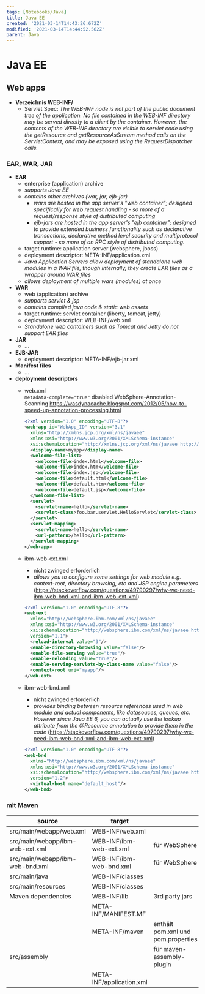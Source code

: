 ```yaml
---
tags: [Notebooks/Java]
title: Java EE
created: '2021-03-14T14:43:26.672Z'
modified: '2021-03-14T14:44:52.562Z'
parent: Java
---
```


# Java EE


## Web apps
- **Verzeichnis WEB-INF/**
  - Servlet Spec: *The WEB-INF node is not part of the public document tree of the application. No file contained in the WEB-INF directory may be served directly to a client by the container. However, the contents of the WEB-INF directory are visible to servlet code using the getResource and getResourceAsStream method calls on the ServletContext, and may be exposed using the RequestDispatcher calls.*

### EAR, WAR, JAR
- **EAR**
  - enterprise (application) archive
  - *supports Java EE*
  - *contains other archives (war, jar, ejb-jar)*
    - *wars are hosted in the app server's "web container"; designed specifically for web request handling - so more of a request/response style of distributed computing*
    - *ejb-jars are hosted in the app server's "ejb container"; designed to provide extended business functionality such as declarative transactions, declarative method level security and multiprotocol support - so more of an RPC style of distributed computing.*
  - target runtime: application server (websphere, jboss)
  - deployment descriptor: META-INF/application.xml
  - *Java Application Servers allow deployment of standalone web modules in a WAR file, though internally, they create EAR files as a wrapper around WAR files*
  - *allows deployment of multiple wars (modules) at once*
- **WAR**
  - web (application) archive
  - *supports servlet & jsp*
  - *contains compiled java code & static web assets*
  - target runtime: servlet container (liberty, tomcat, jetty)
  - deployment descriptor: WEB-INF/web.xml
  - *Standalone web containers such as Tomcat and Jetty do not support EAR files*
- **JAR**
  - ...
- **EJB-JAR**
  - deployment descriptor: META-INF/ejb-jar.xml
- **Manifest files**
  - ...
- **deployment descriptors**
  - web.xml
    <br/>`metadata-complete="true"` disabled WebSphere-Annotation-Scanning
        https://wasdynacache.blogspot.com/2012/05/how-to-speed-up-annotation-processing.html

    ```xml
    <?xml version="1.0" encoding="UTF-8"?>
    <web-app id="WebApp_ID" version="3.1"
      xmlns="http://xmlns.jcp.org/xml/ns/javaee"
      xmlns:xsi="http://www.w3.org/2001/XMLSchema-instance"
      xsi:schemaLocation="http://xmlns.jcp.org/xml/ns/javaee http://xmlns.jcp.org/xml/ns/javaee/web-app_3_1.xsd" metadata-complete="<boolean>">
      <display-name>myapp</display-name>
      <welcome-file-list>
        <welcome-file>index.html</welcome-file>
        <welcome-file>index.htm</welcome-file>
        <welcome-file>index.jsp</welcome-file>
        <welcome-file>default.html</welcome-file>
        <welcome-file>default.htm</welcome-file>
        <welcome-file>default.jsp</welcome-file>
      </welcome-file-list>
      <servlet>
        <servlet-name>hello</servlet-name>
        <servlet-class>foo.bar.servlet.HelloServlet</servlet-class>
      </servlet>
      <servlet-mapping>
        <servlet-name>hello</servlet-name>
        <url-pattern>/hello</url-pattern>
      </servlet-mapping>
    </web-app>
    ```

  - ibm-web-ext.xml
    - nicht zwinged erforderlich
    - *allows you to configure some settings for web module e.g. context-root, directory browsing, etc and JSP engine parameters* (https://stackoverflow.com/questions/49790297/why-we-need-ibm-web-bnd-xml-and-ibm-web-ext-xml)
    
    ```xml
    <?xml version="1.0" encoding="UTF-8"?>
    <web-ext
      xmlns="http://websphere.ibm.com/xml/ns/javaee"
      xmlns:xsi="http://www.w3.org/2001/XMLSchema-instance"
      xsi:schemaLocation="http://websphere.ibm.com/xml/ns/javaee http://websphere.ibm.com/xml/ns/javaee/ibm-web-ext_1_1.xsd"
      version="1.1">
      <reload-interval value="3"/>
      <enable-directory-browsing value="false"/>
      <enable-file-serving value="true"/>
      <enable-reloading value="true"/>
      <enable-serving-servlets-by-class-name value="false"/>
      <context-root uri="myapp"/>
    </web-ext>
    ```

  - ibm-web-bnd.xml
    - nicht zwinged erforderlich
    - *provides binding between resource references used in web module and actual components, like datasouces, queues, etc. However since Java EE 6, you can actually use the lookup attribute from the @Resource annotation to provide them in the code* (https://stackoverflow.com/questions/49790297/why-we-need-ibm-web-bnd-xml-and-ibm-web-ext-xml)
    
    ```xml
    <?xml version="1.0" encoding="UTF-8"?>
    <web-bnd 
      xmlns="http://websphere.ibm.com/xml/ns/javaee"
      xmlns:xsi="http://www.w3.org/2001/XMLSchema-instance"
      xsi:schemaLocation="http://websphere.ibm.com/xml/ns/javaee http://websphere.ibm.com/xml/ns/javaee/ibm-web-bnd_1_2.xsd"
      version="1.2">
      <virtual-host name="default_host"/>
    </web-bnd>
    ```

### mit Maven
<table>
  <thead>
    <tr>
      <th>source</th>
      <th>target</th>
      <th></th>
    </tr>
  </thead>
  <tbody>
    <tr>
      <td>src/main/webapp/web.xml</td>
      <td>WEB-INF/web.xml</td>
    </tr>
    <tr>
      <td>src/main/webapp/ibm-web-ext.xml</td>
      <td>WEB-INF/ibm-web-ext.xml</td>
      <td>für WebSphere</td>
    </tr>
    <tr>
      <td>src/main/webapp/ibm-web-bnd.xml</td>
      <td>WEB-INF/ibm-web-bnd.xml</td>
      <td>für WebSphere</td>
    </tr>
    <tr>
      <td>src/main/java</td>
      <td>WEB-INF/classes
    </tr>
    <tr>
      <td>src/main/resources</td>
      <td>WEB-INF/classes
    </tr>
    <tr>
      <td>Maven dependencies</td>
      <td>WEB-INF/lib</td>
      <td>3rd party jars</td>
    </tr>
    <tr>
      <td></td>
      <td>META-INF/MANIFEST.MF</td>
    </tr>
    <tr>
      <td></td>
      <td>META-INF/maven</td>
      <td>enthält pom.xml und pom.properties</td>
    </tr>
    <tr>
      <td>src/assembly</td>
      <td></td>
      <td>für maven-assembly-plugin</td>
    </tr>
    <tr>
      <td></td>
      <td>META-INF/application.xml</td>
    </tr>
  </tbody>
</table>
